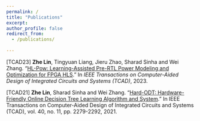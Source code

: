 ```yaml
---
permalink: /
title: "Publications"
excerpt:
author_profile: false
redirect_from: 
  - /publications/
 
---
```

[TCAD23] **Zhe Lin**, Tingyuan Liang, Jieru Zhao, Sharad Sinha and Wei Zhang. “[HL-Pow: Learning-Assisted Pre-RTL Power Modeling and Optimization for FPGA HLS](http://academicpages.github.io/files/tcad23.pdf).” In *IEEE Transactions on Computer-Aided Design of Integrated Circuits and Systems (TCAD)*, 2023.

[TCAD21] **Zhe Lin**, Sharad Sinha and Wei Zhang. “[Hard-ODT: Hardware-Friendly Online Decision Tree Learning Algorithm and System](http://academicpages.github.io/files/tcad21.pdf).” In IEEE Transactions on Computer-Aided Design of Integrated Circuits and Systems (TCAD), vol. 40, no. 11, pp. 2279-2292, 2021.
